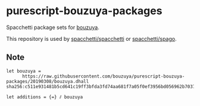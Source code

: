# purescript-bouzuya-packages

Spacchetti package sets for [bouzuya](https://github.com/bouzuya).

This repository is used by [spacchetti/spacchetti][] or [spacchetti/spago][].

## Note

```
let bouzuya =
      https://raw.githubusercontent.com/bouzuya/purescript-bouzuya-packages/20190308/bouzuya.dhall sha256:c511e931481b5cd641c19ff3bfda3fd74aa681f7a05f0ef3956bd056962b7037

let additions = {=} ⫽ bouzuya
```

[spacchetti/spacchetti]: https://github.com/spacchetti/spacchetti
[spacchetti/spago]: https://github.com/spacchetti/spago

